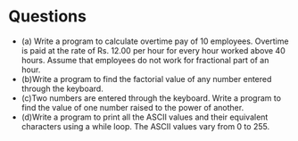 # Questions

- (a) Write a program to calculate overtime pay of 10 employees.
Overtime is paid at the rate of Rs. 12.00 per hour for every
hour worked above 40 hours. Assume that employees do not
work for fractional part of an hour.
- (b)Write a program to find the factorial value of any number
entered through the keyboard.
- (c)Two numbers are entered through the keyboard. Write a
program to find the value of one number raised to the power
of another.
- (d)Write a program to print all the ASCII values and their
equivalent characters using a while loop. The ASCII values
vary from 0 to 255.




